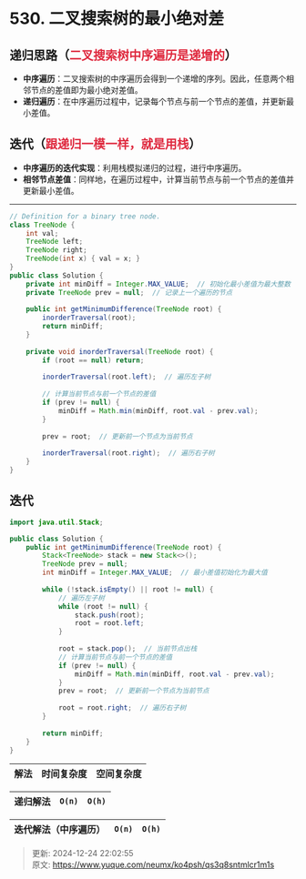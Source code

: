 # 530. 二叉搜索树的最小绝对差

## 递归思路（<font style="color:#DF2A3F;">二叉搜索树中序遍历是递增的</font>）
+ **中序遍历**：二叉搜索树的中序遍历会得到一个递增的序列。因此，任意两个相邻节点的差值即为最小绝对差值。
+ **递归遍历**：在中序遍历过程中，记录每个节点与前一个节点的差值，并更新最小差值。

## 迭代（<font style="color:#DF2A3F;">跟递归一模一样，就是用栈</font>）
+ **中序遍历的迭代实现**：利用栈模拟递归的过程，进行中序遍历。
+ **相邻节点差值**：同样地，在遍历过程中，计算当前节点与前一个节点的差值并更新最小差值。

---

```java
// Definition for a binary tree node.
class TreeNode {
    int val;
    TreeNode left;
    TreeNode right;
    TreeNode(int x) { val = x; }
}
public class Solution {
    private int minDiff = Integer.MAX_VALUE;  // 初始化最小差值为最大整数
    private TreeNode prev = null;  // 记录上一个遍历的节点
    
    public int getMinimumDifference(TreeNode root) {
        inorderTraversal(root);
        return minDiff;
    }
    
    private void inorderTraversal(TreeNode root) {
        if (root == null) return;
        
        inorderTraversal(root.left);  // 遍历左子树
        
        // 计算当前节点与前一个节点的差值
        if (prev != null) {
            minDiff = Math.min(minDiff, root.val - prev.val);
        }
        
        prev = root;  // 更新前一个节点为当前节点
        
        inorderTraversal(root.right);  // 遍历右子树
    }
}

```

## 迭代
```java
import java.util.Stack;

public class Solution {
    public int getMinimumDifference(TreeNode root) {
        Stack<TreeNode> stack = new Stack<>();
        TreeNode prev = null;
        int minDiff = Integer.MAX_VALUE;  // 最小差值初始化为最大值
        
        while (!stack.isEmpty() || root != null) {
            // 遍历左子树
            while (root != null) {
                stack.push(root);
                root = root.left;
            }
            
            root = stack.pop();  // 当前节点出栈
            // 计算当前节点与前一个节点的差值
            if (prev != null) {
                minDiff = Math.min(minDiff, root.val - prev.val);
            }
            prev = root;  // 更新前一个节点为当前节点
            
            root = root.right;  // 遍历右子树
        }
        
        return minDiff;
    }
}

```



| 解法 | 时间复杂度 | 空间复杂度 |
| --- | --- | --- |


| 递归解法 | `O(n)` | `O(h)` |
| --- | --- | --- |


| 迭代解法（中序遍历） | `O(n)` | `O(h)` |
| --- | --- | --- |




> 更新: 2024-12-24 22:02:55  
> 原文: <https://www.yuque.com/neumx/ko4psh/qs3q8sntmlcr1m1s>